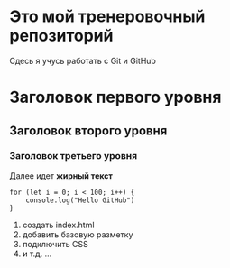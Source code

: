 # Это мой тренеровочный репозиторий
Сдесь я учусь работать с Git и GitHub

# Заголовок первого уровня

## Заголовок второго уровня

### Заголовок третьего уровня

Далее идет **жирный текст**

	for (let i = 0; i < 100; i++) {
		console.log("Hello GitHub")
	}

1. создать index.html
2. добавить базовую разметку
3. подключить CSS
4. и т.д. ...
